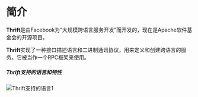 # 简介

**Thrift**是由Facebook为“大规模跨语言服务开发”而开发的，现在是Apache软件基金会的开源项目。

**Thrift**实现了一种接口描述语言和二进制通讯协议，用来定义和创建跨语言的服务。它被当作一个RPC框架来使用。

##### Thrift支持的语言和特性

![Thrift支持的语言1](file:///D:/python%E5%90%8E%E7%AB%AF%E5%BC%80%E5%8F%91/grpc/Python%20Web%E6%96%B9%E5%90%91%E8%AF%BE%E7%A8%8B/2-4%20RPC%E5%8E%9F%E7%90%86%E4%B8%8E%E5%AE%9E%E8%B7%B5%EF%BC%88%E5%9B%9B%EF%BC%89%E2%80%94%E2%80%94gRPC/%E8%AF%BE%E4%BB%B6/RPC%E5%8E%9F%E7%90%86%E4%B8%8E%E5%AE%9E%E7%8E%B0%E7%AC%AC%E5%9B%9B%E9%83%A8%E4%BB%BD%E8%AF%BE%E4%BB%B6/images/Thrift%E6%94%AF%E6%8C%81%E7%9A%84%E8%AF%AD%E8%A8%801.png)